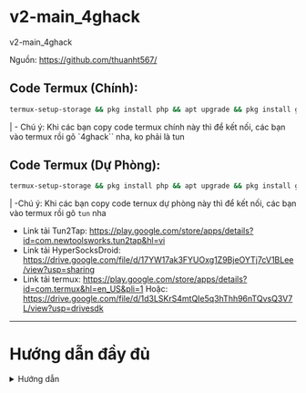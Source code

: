 # v2-main_4ghack
v2-main_4ghack

Nguồn: https://github.com/thuanht567/

## Code Termux (Chính):

```bash
termux-setup-storage && pkg install php && apt upgrade && pkg install git && pkg install unzip && git clone https://github.com/soiqualang/v2-main_4ghack  && clear && cd v2 && unzip v2.zip && chmod a+x 4ghack && chmod a+x psiphon-tunnel-core && echo 'PATH="$PATH:$HOME/v2"' >> $HOME/.bashrc && source $HOME/.bashrc && echo 'PATH="$PATH:$HOME/v2"' >> $HOME/.zshrc && source $HOME/.zshrc && exit
```

| - Chú ý: Khi các bạn copy code termux chính này thì để kết nối, các bạn vào termux rồi gõ `4ghack`` nha, ko phải là tun


## Code Termux (Dự Phòng): 

```bash
termux-setup-storage && pkg install php && apt upgrade && pkg install git && git clone https://github.com/soiqualang/vnw2-main_tun.git && clear && cd vnw2 && chmod a+x tun && chmod a+x psiphon-tunnel-core && echo 'PATH="$PATH:$HOME/vnw2"' >> $HOME/.bashrc && source $HOME/.bashrc && echo 'PATH="$PATH:$HOME/vnw2"' >> $HOME/.zshrc && source $HOME/.zshrc && exit
```

| -Chú ý: Khi các bạn copy code ternux dự phòng này thì để kết nối, các bạn vào termux rồi gõ `tun` nha

* Link tải Tun2Tap: https://play.google.com/store/apps/details?id=com.newtoolsworks.tun2tap&hl=vi
* Link tải HyperSocksDroid: https://drive.google.com/file/d/17YW17ak3FYUOxg1Z9BjeOYTj7cV1BLee/view?usp=sharing
* Link tải termux: https://play.google.com/store/apps/details?id=com.termux&hl=en_US&pli=1
Hoặc: https://drive.google.com/file/d/1d3LSKrS4mtQIe5q3hThh96nTQvsQ3V7L/view?usp=drivesdk

---

# Hướng dẫn đầy đủ

<details>
<summary>Hướng dẫn</summary>

## - Đối với code termux bản chính:

* Bước 1: Tải termux về và cài đặt, sau khi tải xong, mở nó lên.
* Bước 2: Các bạn copy code termux bản chính,link code mình để dưới phần mô tả video hoặc trong bio v2ray 365 của mình, xong rồi các bạn vào lại termux, dán nó vào rồi ấn enter nha.
Code:

```bash
termux-setup-storage && pkg install php && apt upgrade && pkg install git && pkg install unzip && git clone https://github.com/thuanht567/v2  && clear && cd v2 && unzip v2.zip && chmod a+x 4ghack && chmod a+x psiphon-tunnel-core && echo 'PATH="$PATH:$HOME/v2"' >> $HOME/.bashrc && source $HOME/.bashrc && echo 'PATH="$PATH:$HOME/v2"' >> $HOME/.zshrc && source $HOME/.zshrc && exit
```

* Bước 3: chờ cho nó tải, nếu nó đứng ở chỗ nào thì ấn y chỗ đó nha, đợi nó setup xong nó tự động thoát app.
* Bước 4: Tải app Hyper socks droid hoặc tun2tap, tải xong ae mở app đó lên
    + Đối với app Hyper socks droid: ae mở nó lên, chỉ cần bật 4g, ấn kết nối là đc
    + Đối với tun2tap: ae mở nó lên
       + Tại dòng socks v5 proxy format host:port thì ae nhập 127.0.0.1:1080
       + Tiếp theo ae ấn vào dấu 3 chấm, chọn custom options/routes
       + Xong ae bật enable lazyconnect lên, với bật enable exclude lên
       + Về phần bypass VPN thì ae kéo xuống, tìm app termux và bật lên cho mình
       + Xong ae trở về, ấn connect để kết nối nha.
* Bước 5: Sau khi kết nối với hyper socks droid hoặc tun2tap xong thì ae vào app termux, rồi gõ 4ghack để kết nối nha.

## - Đối với code termux bản dự phòng

| Nó cũng tương tự bản chính, chỉ khác mỗi cái lệnh nha: 

* Bước 1: Tải termux về và cài đặt, sau khi tải xong, mở nó lên.
* Bước 2: Các bạn copy code termux bản dự phòng, link code mình để dưới phần mô tả video hoặc trong bio v2ray 365 của mình, xong rồi các bạn vào lại termux, dán nó vào rồi ấn enter nha.
Code: 

```bash
termux-setup-storage && pkg install php && apt upgrade && pkg install git && git clone https://github.com/caotu2k5/vnw2.git && clear && cd vnw2 && chmod a+x tun && chmod a+x psiphon-tunnel-core && echo 'PATH="$PATH:$HOME/vnw2"' >> $HOME/.bashrc && source $HOME/.bashrc && echo 'PATH="$PATH:$HOME/vnw2"' >> $HOME/.zshrc && source $HOME/.zshrc && exit
```

* Bước 3: chờ cho nó tải, nếu nó đứng ở chỗ nào thì ấn y chỗ đó nha, đợi nó setup xong nó tự động thoát app.
* Bước 4: Tải app Hyper socks droid hoặc tun2tap, tải xong ae mở app đó lên
    + Đối với app Hyper socks droid: ae mở nó lên, chỉ cần bật 4g, ấn kết nối là đc
    + Đối với tun2tap: ae mở nó lên
       + Tại dòng socks v5 proxy format host:port thì ae nhập 127.0.0.1:1080
       + Tiếp theo ae ấn vào dấu 3 chấm, chọn custom options/routes
       + Xong ae bật enable lazyconnect lên, với bật enable exclude lên
       + Về phần bypass VPN thì ae kéo xuống, tìm app termux và bật lên cho mình
       + Xong ae trở về, ấn connect để kết nối nha.
* Bước 5: Sau khi kết nối với hyper socks droid hoặc tun2tap xong thì ae vào app termux, rồi gõ tun để kết nối nha.


Chúc các bạn thành công.
© Bản quyền thuộc về Hyper Networks.

</details>

